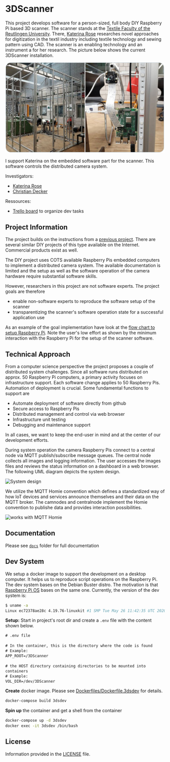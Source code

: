 # 3DScanner

This project develops software for a person-sized, full body DIY Raspberry Pi based 3D scanner. The scanner stands at the [Textile Faculty of the Reutlingen University](https://www.td.reutlingen-university.de/en/startseite-englisch/). There, [Katerina Rose](https://www.td.reutlingen-university.de/fakultaet/ansprechpartner/lehre/#Katerina-Rose) researches novel approaches for digitization in the textil industry including textile technology and sewing pattern using CAD. The scanner is an enabling technology and an instrument a for her research. The picture below shows the current 3DScanner installation.

![Scanner installation](docs/scanner_apparatus.png)

I support Katerina on the embedded software part for the scanner. This software controls the distributed camera system.

Investigators:

* [Katerina Rose](https://www.td.reutlingen-university.de/fakultaet/ansprechpartner/lehre/#Katerina-Rose)
* [Christian Decker](cdeck3r.com)

Ressources:

* [Trello board](https://trello.com/b/CqnWyFS4) to organize dev tasks

## Project Information

The project builds on the instructions from a [previous project](https://www.instructables.com/Multiple-Raspberry-PI-3D-Scanner/). There are several similar DIY projects of this type available on the Internet. Commercial products exist as well. 

The DIY project uses COTS available Raspberry Pis embedded computers to implement a distributed camera system. The available documentation is limited and the setup as well as the software operation of the camera hardware require substantial software skills.

However, researchers in this project are not software experts. The project goals are therefore

* enable non-software experts to reproduce the software setup of the scanner 
* transparentizing the scanner's software operation state for a successful application use

As an example of the goal implementation have look at the [flow chart to setup Raspberry Pi](https://github.com/cdeck3r/3DScanner/blob/master/docs/raspi_setup_process.md). Note the user's low effort as shown by the minimum interaction with the Raspberry Pi for the setup of the scanner software. 

## Technical Approach

From a computer science perspective the project proposes a couple of distributed system challenges. Since all software runs distributed on approx. 50 Raspberry Pi computers, a primary activity focuses on infrastructure support. Each software change applies to 50 Raspberry Pis. Automation of deployment is crucial. Some fundamental functions to support are 

* Automate deployment of software directly from github
* Secure access to Raspberry Pis
* Distributed management and control via web browser 
* Infrastructure unit testing
* Debugging and maintenance support

In all cases, we want to keep the end-user in mind and at the center of our development efforts.

During system operation the camera Raspberry Pis connect to a central node via MQTT publish/subscribe message queues. The central node collects all images and logging information. The user accesses the images files and reviews the status information on a dashboard in a web browser. The following UML diagram depicts the system design. 

![System design](http://www.plantuml.com/plantuml/png/3SV13S8m30NGLM21-D0RPpPW01H-h3QYSIhxMy3szFJqhjsmPzFq_RAHHzn4l7xAshdbAqCTqwZ6WZa4JV5UN9Rx0zLCNKODdhI941pF-9qTJQElLlZb7m00)

We utilize the MQTT Homie convention which defines a standardized way of how IoT devices and services announce themselves and their data on the MQTT broker. The camnodes and centralnode implement the Homie convention to publishe data and provides interaction possibilities.

![works with MQTT Homie](https://homieiot.github.io/img/works-with-homie.png) 

## Documentation

Please see [`docs`](docs) folder for full documentation 

## Dev System

We setup a docker image to support the development on a desktop computer. It helps us to reproduce script operations on the Raspberry Pi. The dev system bases on the Debian Buster distro. The motivation is that [Raspberry Pi OS](https://en.wikipedia.org/wiki/Raspberry_Pi_OS) bases on the same one. Currently, the version of the dev system is:

```bash
$ uname -a
Linux ec72378ae28c 4.19.76-linuxkit #1 SMP Tue May 26 11:42:35 UTC 2020 x86_64 GNU/Linux
```

**Setup:** Start in project's root dir and create a `.env` file with the content shown below.
```
# .env file

# In the container, this is the directory where the code is found
# Example:
APP_ROOT=/3DScanner

# the HOST directory containing directories to be mounted into containers
# Example:
VOL_DIR=/dev/3DScanner
```

**Create** docker image. Please see [Dockerfiles/Dockerfile.3dsdev](https://github.com/cdeck3r/3DScanner/blob/master/Dockerfiles/Dockerfile.3dsdev) for details.
```bash
docker-compose build 3dsdev 
```

**Spin up** the container and get a shell from the container
```bash
docker-compose up -d 3dsdev
docker exec -it 3dsdev /bin/bash
```

## License

Information provided in the [LICENSE](LICENSE) file.
